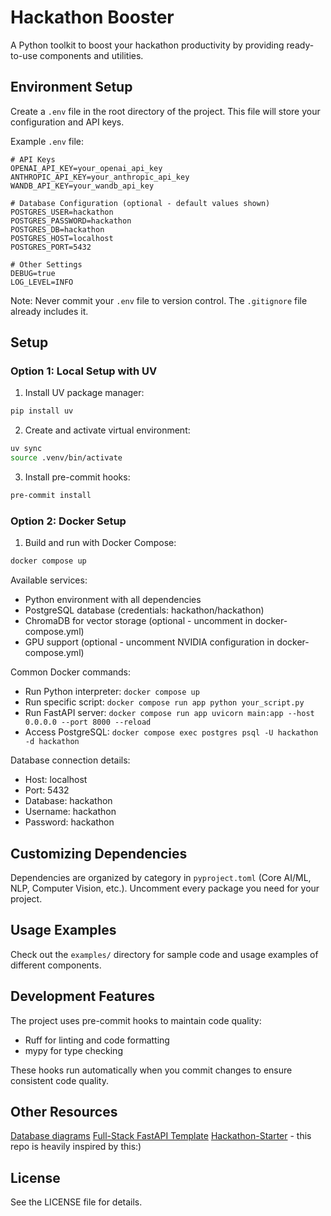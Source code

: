 # Hackathon Booster
A Python toolkit to boost your hackathon productivity by providing ready-to-use components and utilities.

## Environment Setup
Create a `.env` file in the root directory of the project. This file will store your configuration and API keys.

Example `.env` file:
```env
# API Keys
OPENAI_API_KEY=your_openai_api_key
ANTHROPIC_API_KEY=your_anthropic_api_key
WANDB_API_KEY=your_wandb_api_key

# Database Configuration (optional - default values shown)
POSTGRES_USER=hackathon
POSTGRES_PASSWORD=hackathon
POSTGRES_DB=hackathon
POSTGRES_HOST=localhost
POSTGRES_PORT=5432

# Other Settings
DEBUG=true
LOG_LEVEL=INFO
```

Note: Never commit your `.env` file to version control. The `.gitignore` file already includes it.

## Setup

### Option 1: Local Setup with UV
1. Install UV package manager:
```bash
pip install uv
```

2. Create and activate virtual environment:
```bash
uv sync
source .venv/bin/activate
```

3. Install pre-commit hooks:
```bash
pre-commit install
```

### Option 2: Docker Setup
1. Build and run with Docker Compose:
```bash
docker compose up
```

Available services:
- Python environment with all dependencies
- PostgreSQL database (credentials: hackathon/hackathon)
- ChromaDB for vector storage (optional - uncomment in docker-compose.yml)
- GPU support (optional - uncomment NVIDIA configuration in docker-compose.yml)

Common Docker commands:
- Run Python interpreter: `docker compose up`
- Run specific script: `docker compose run app python your_script.py`
- Run FastAPI server: `docker compose run app uvicorn main:app --host 0.0.0.0 --port 8000 --reload`
- Access PostgreSQL: `docker compose exec postgres psql -U hackathon -d hackathon`

Database connection details:
- Host: localhost
- Port: 5432
- Database: hackathon
- Username: hackathon
- Password: hackathon

## Customizing Dependencies
Dependencies are organized by category in `pyproject.toml` (Core AI/ML, NLP, Computer Vision, etc.). Uncomment every package you need for your project.

## Usage Examples
Check out the `examples/` directory for sample code and usage examples of different components.

## Development Features
The project uses pre-commit hooks to maintain code quality:
- Ruff for linting and code formatting
- mypy for type checking

These hooks run automatically when you commit changes to ensure consistent code quality.

## Other Resources
[Database diagrams](https://dbdiagram.io/)
[Full-Stack FastAPI Template](https://github.com/fastapi/full-stack-fastapi-template)
[Hackathon-Starter](https://github.com/Kabanosk/hackathon-starter/) - this repo is heavily inspired by this:)

## License
See the LICENSE file for details.
